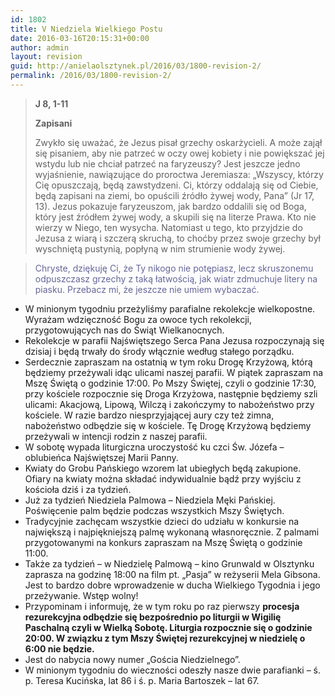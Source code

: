 ```yaml
---
id: 1802
title: V Niedziela Wielkiego Postu
date: 2016-03-16T20:15:31+00:00
author: admin
layout: revision
guid: http://anielaolsztynek.pl/2016/03/1800-revision-2/
permalink: /2016/03/1800-revision-2/
---
```

> **J 8, 1-11**
> 
> **Zapisani**
> 
> Zwykło się uważać, że Jezus pisał grzechy oskarżycieli. A może zajął się pisaniem, aby nie patrzeć w oczy owej kobiety i nie powiększać jej wstydu lub nie chciał patrzeć na faryzeuszy? Jest jeszcze jedno wyjaśnienie, nawiązujące do proroctwa Jeremiasza: &#8222;Wszyscy, którzy Cię opuszczają, będą zawstydzeni. Ci, którzy oddalają się od Ciebie, będą zapisani na ziemi, bo opuścili źródło żywej wody, Pana&#8221; (Jr 17, 13). Jezus pokazuje faryzeuszom, jak bardzo oddalili się od Boga, który jest źródłem żywej wody, a skupili się na literze Prawa. Kto nie wierzy w Niego, ten wysycha. Natomiast u tego, kto przyjdzie do Jezusa z wiarą i szczerą skruchą, to choćby przez swoje grzechy był wyschniętą pustynią, popłyną w nim strumienie wody żywej.

> <span style="color: #666699;">Chryste, dziękuję Ci, że Ty nikogo nie potępiasz, lecz skruszonemu odpuszczasz grzechy z taką łatwością, jak wiatr zdmuchuje litery na piasku. Przebacz mi, że jeszcze nie umiem wybaczać.</span>

  * W minionym tygodniu przeżyliśmy parafialne rekolekcje wielkopostne. Wyrażam wdzięczność Bogu za owoce tych rekolekcji, przygotowujących nas do Świąt Wielkanocnych.
  * Rekolekcje w parafii Najświętszego Serca Pana Jezusa rozpoczynają się dzisiaj i będą trwały do środy włącznie według stałego porządku.
  * Serdecznie zapraszam na ostatnią w tym roku Drogę Krzyżową, którą będziemy przeżywali idąc ulicami naszej parafii. W piątek zapraszam na Mszę Świętą o godzinie 17:00. Po Mszy Świętej, czyli o godzinie 17:30, przy kościele rozpocznie się Droga Krzyżowa, następnie będziemy szli ulicami: Akacjową, Lipową, Wilczą i zakończymy to nabożeństwo przy kościele. W razie bardzo niesprzyjającej aury czy też zimna, nabożeństwo odbędzie się w kościele. Tę Drogę Krzyżową będziemy przeżywali w intencji rodzin z naszej parafii.
  * W sobotę wypada liturgiczna uroczystość ku czci Św. Józefa &#8211; oblubieńca Najświętszej Marii Panny.
  * Kwiaty do Grobu Pańskiego wzorem lat ubiegłych będą zakupione. Ofiary na kwiaty można składać indywidualnie bądź przy wyjściu z kościoła dziś i za tydzień.
  * Już za tydzień Niedziela Palmowa &#8211; Niedziela Męki Pańskiej. Poświęcenie palm będzie podczas wszystkich Mszy Świętych.
  * Tradycyjnie zachęcam wszystkie dzieci do udziału w konkursie na największą i najpiękniejszą palmę wykonaną własnoręcznie. Z palmami przygotowanymi na konkurs zapraszam na Mszę Świętą o godzinie 11:00.
  * Także za tydzień &#8211; w Niedzielę Palmową &#8211; kino Grunwald w Olsztynku zaprasza na godzinę 18:00 na film pt. &#8222;Pasja&#8221; w reżyserii Mela Gibsona. Jest to bardzo dobre wprowadzenie w ducha Wielkiego Tygodnia i jego przeżywanie. Wstęp wolny!
  * Przypominam i informuję, że w tym roku po raz pierwszy **procesja rezurekcyjna odbędzie się bezpośrednio po liturgii w Wigilię Paschalną czyli w Wielką Sobotę. Liturgia rozpocznie się o godzinie 20:00. W związku z tym Mszy Świętej rezurekcyjnej w niedzielę o 6:00 nie będzie.**
  * Jest do nabycia nowy numer &#8222;Gościa Niedzielnego&#8221;.
  * W minionym tygodniu do wieczności odeszły nasze dwie parafianki &#8211; ś. p. Teresa Kucińska, lat 86 i ś. p. Maria Bartoszek &#8211; lat 67.